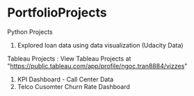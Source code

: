 # PortfolioProjects

Python Projects
1. Explored loan data using data visualization (Udacity Data)

Tableau Projects :
View Tableau Projects at "https://public.tableau.com/app/profile/ngoc.tran8884/vizzes"
1. KPI Dashboard - Call Center Data
2. Telco Cusomter Churn Rate Dashboard
